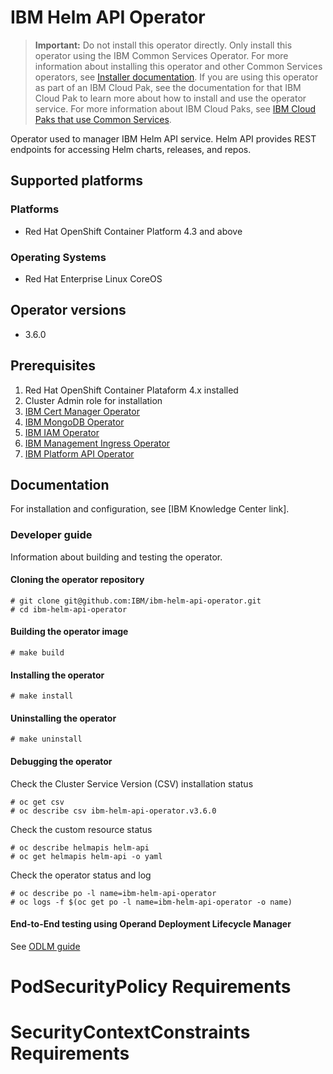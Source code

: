 # IBM Helm API Operator

> **Important:** Do not install this operator directly. Only install this operator using the IBM Common Services Operator. For more information about installing this operator and other Common Services operators, see [Installer documentation](http://ibm.biz/cpcs_opinstall). If you are using this operator as part of an IBM Cloud Pak, see the documentation for that IBM Cloud Pak to learn more about how to install and use the operator service. For more information about IBM Cloud Paks, see [IBM Cloud Paks that use Common Services](http://ibm.biz/cpcs_cloudpaks).

Operator used to manager IBM Helm API service. Helm API provides REST endpoints for accessing Helm charts, releases, and repos.

## Supported platforms

### Platforms

- Red Hat OpenShift Container Platform 4.3 and above

### Operating Systems

- Red Hat Enterprise Linux CoreOS

## Operator versions

- 3.6.0

## Prerequisites

1. Red Hat OpenShift Container Plataform 4.x installed
1. Cluster Admin role for installation
1. [IBM Cert Manager Operator](https://github.com/IBM/ibm-cert-manager-operator)
1. [IBM MongoDB Operator](https://github.com/IBM/ibm-mongodb-operator)
1. [IBM IAM Operator](https://github.com/IBM/ibm-iam-operator)
1. [IBM Management Ingress Operator](https://github.com/IBM/ibm-management-ingress-operator)
1. [IBM Platform API Operator](https://github.com/IBM/ibm-platform-api-operator)

## Documentation

For installation and configuration, see [IBM Knowledge Center link].

### Developer guide

Information about building and testing the operator.

#### Cloning the operator repository
```
# git clone git@github.com:IBM/ibm-helm-api-operator.git
# cd ibm-helm-api-operator
```

#### Building the operator image
```
# make build
```

#### Installing the operator 
```
# make install
```

#### Uninstalling the operator
```
# make uninstall
```

#### Debugging the operator

Check the Cluster Service Version (CSV) installation status
```
# oc get csv
# oc describe csv ibm-helm-api-operator.v3.6.0
```

Check the custom resource status
```
# oc describe helmapis helm-api
# oc get helmapis helm-api -o yaml
```

Check the operator status and log
```
# oc describe po -l name=ibm-helm-api-operator
# oc logs -f $(oc get po -l name=ibm-helm-api-operator -o name)
```

#### End-to-End testing using Operand Deployment Lifecycle Manager

See [ODLM guide](https://github.com/IBM/operand-deployment-lifecycle-manager/blob/master/docs/install/common-service-integration.md#end-to-end-test)

# PodSecurityPolicy Requirements

# SecurityContextConstraints Requirements
